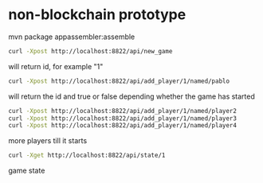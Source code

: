 # non-blockchain prototype

mvn package appassembler:assemble

```sh
curl -Xpost http://localhost:8822/api/new_game
```

will return id, for example "1"

```sh
curl -Xpost http://localhost:8822/api/add_player/1/named/pablo
```

will return the id and true or false depending whether the game has started

```sh
curl -Xpost http://localhost:8822/api/add_player/1/named/player2
curl -Xpost http://localhost:8822/api/add_player/1/named/player3
curl -Xpost http://localhost:8822/api/add_player/1/named/player4
```

more players till it starts

```sh
curl -Xget http://localhost:8822/api/state/1
```

game state
